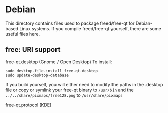 
Debian
====================
This directory contains files used to package freed/free-qt
for Debian-based Linux systems. If you compile freed/free-qt yourself, there are some useful files here.

## free: URI support ##


free-qt.desktop  (Gnome / Open Desktop)
To install:

	sudo desktop-file-install free-qt.desktop
	sudo update-desktop-database

If you build yourself, you will either need to modify the paths in
the .desktop file or copy or symlink your free-qt binary to `/usr/bin`
and the `../../share/pixmaps/free128.png` to `/usr/share/pixmaps`

free-qt.protocol (KDE)

